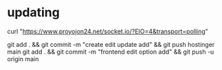 # updating

curl "https://www.proyojon24.net/socket.io/?EIO=4&transport=polling"

git add . && git commit -m "create edit update add" && git push hostinger main
git add . && git commit -m "frontend edit option add" && git push -u origin main


